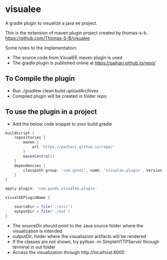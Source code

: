 visualee
========

A gradle plugin to visualize a java ee project.

This is the extension of maven plugin project created by thomas-s-b. 
https://github.com/Thomas-S-B/visualee

Some notes to the implementation:
- The source code from VisualEE maven plugin is used
- The gradle plugin is published online at 
  https://paihari.github.io/repo/

## To Compile the plugin

- Run ./gradlew clean build uploadArchives
- Compiled plugin will be created in folder repo

## To use the plugin in a project

- Add the below code snippet to your build.gradle

```groovy
buildscript {
    repositories {
        maven {
            url 'https://paihari.github.io/repo/'
        }
        mavenCentral()
    }
    dependencies {
        classpath group: 'com.gundi', name: 'visualee.plugin', version: '1.0'
    }
}

apply plugin: 'com.gundi.visualee.plugin'

visualEEPluginName {

    sourceDir = file('./src/')
    outputDir = file('./out')
}
```
- The sourceDir should point to the Java source folder where the visualization is intended
- outputDir, folder where the visualiazion artifacts will be rendered
- If the classes are not shown, try python -m SimpleHTTPServer through terminal in out folder
- Access the visualization through http://localhost:8000

